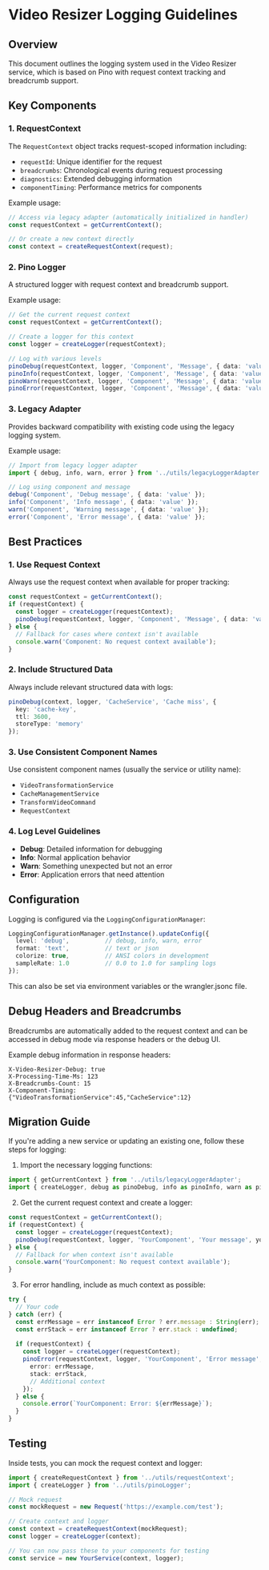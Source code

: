 # Video Resizer Logging Guidelines

## Overview

This document outlines the logging system used in the Video Resizer service, which is based on Pino with request context tracking and breadcrumb support.

## Key Components

### 1. RequestContext

The `RequestContext` object tracks request-scoped information including:

- `requestId`: Unique identifier for the request
- `breadcrumbs`: Chronological events during request processing
- `diagnostics`: Extended debugging information
- `componentTiming`: Performance metrics for components

Example usage:

```typescript
// Access via legacy adapter (automatically initialized in handler)
const requestContext = getCurrentContext();

// Or create a new context directly
const context = createRequestContext(request);
```

### 2. Pino Logger

A structured logger with request context and breadcrumb support.

Example usage:

```typescript
// Get the current request context
const requestContext = getCurrentContext();

// Create a logger for this context
const logger = createLogger(requestContext);

// Log with various levels
pinoDebug(requestContext, logger, 'Component', 'Message', { data: 'value' });
pinoInfo(requestContext, logger, 'Component', 'Message', { data: 'value' });
pinoWarn(requestContext, logger, 'Component', 'Message', { data: 'value' });
pinoError(requestContext, logger, 'Component', 'Message', { data: 'value' });
```

### 3. Legacy Adapter

Provides backward compatibility with existing code using the legacy logging system.

Example usage:

```typescript
// Import from legacy logger adapter
import { debug, info, warn, error } from '../utils/legacyLoggerAdapter';

// Log using component and message
debug('Component', 'Debug message', { data: 'value' });
info('Component', 'Info message', { data: 'value' });
warn('Component', 'Warning message', { data: 'value' });
error('Component', 'Error message', { data: 'value' });
```

## Best Practices

### 1. Use Request Context

Always use the request context when available for proper tracking:

```typescript
const requestContext = getCurrentContext();
if (requestContext) {
  const logger = createLogger(requestContext);
  pinoDebug(requestContext, logger, 'Component', 'Message', { data: 'value' });
} else {
  // Fallback for cases where context isn't available
  console.warn('Component: No request context available');
}
```

### 2. Include Structured Data

Always include relevant structured data with logs:

```typescript
pinoDebug(context, logger, 'CacheService', 'Cache miss', {
  key: 'cache-key',
  ttl: 3600,
  storeType: 'memory'
});
```

### 3. Use Consistent Component Names

Use consistent component names (usually the service or utility name):

- `VideoTransformationService`
- `CacheManagementService`
- `TransformVideoCommand`
- `RequestContext`

### 4. Log Level Guidelines

- **Debug**: Detailed information for debugging
- **Info**: Normal application behavior
- **Warn**: Something unexpected but not an error
- **Error**: Application errors that need attention

## Configuration

Logging is configured via the `LoggingConfigurationManager`:

```typescript
LoggingConfigurationManager.getInstance().updateConfig({
  level: 'debug',          // debug, info, warn, error
  format: 'text',          // text or json
  colorize: true,          // ANSI colors in development
  sampleRate: 1.0          // 0.0 to 1.0 for sampling logs
});
```

This can also be set via environment variables or the wrangler.jsonc file.

## Debug Headers and Breadcrumbs

Breadcrumbs are automatically added to the request context and can be accessed in debug mode via response headers or the debug UI.

Example debug information in response headers:

```
X-Video-Resizer-Debug: true
X-Processing-Time-Ms: 123
X-Breadcrumbs-Count: 15
X-Component-Timing: {"VideoTransformationService":45,"CacheService":12}
```

## Migration Guide

If you're adding a new service or updating an existing one, follow these steps for logging:

1. Import the necessary logging functions:

```typescript
import { getCurrentContext } from '../utils/legacyLoggerAdapter';
import { createLogger, debug as pinoDebug, info as pinoInfo, warn as pinoWarn, error as pinoError } from '../utils/pinoLogger';
```

2. Get the current request context and create a logger:

```typescript
const requestContext = getCurrentContext();
if (requestContext) {
  const logger = createLogger(requestContext);
  pinoDebug(requestContext, logger, 'YourComponent', 'Your message', yourData);
} else {
  // Fallback for when context isn't available
  console.warn('YourComponent: No request context available');
}
```

3. For error handling, include as much context as possible:

```typescript
try {
  // Your code
} catch (err) {
  const errMessage = err instanceof Error ? err.message : String(err);
  const errStack = err instanceof Error ? err.stack : undefined;
  
  if (requestContext) {
    const logger = createLogger(requestContext);
    pinoError(requestContext, logger, 'YourComponent', 'Error message', {
      error: errMessage,
      stack: errStack,
      // Additional context
    });
  } else {
    console.error(`YourComponent: Error: ${errMessage}`);
  }
}
```

## Testing

Inside tests, you can mock the request context and logger:

```typescript
import { createRequestContext } from '../utils/requestContext';
import { createLogger } from '../utils/pinoLogger';

// Mock request
const mockRequest = new Request('https://example.com/test');

// Create context and logger
const context = createRequestContext(mockRequest);
const logger = createLogger(context);

// You can now pass these to your components for testing
const service = new YourService(context, logger);
```